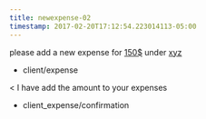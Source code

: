```yaml
---
title: newexpense-02
timestamp: 2017-02-20T17:12:54.223014113-05:00
---
```


please add a new expense for [150$](amount-of-money/dollars) under [xyz](company_name)
* client/expense

< I have add the amount to your expenses
* client_expense/confirmation
